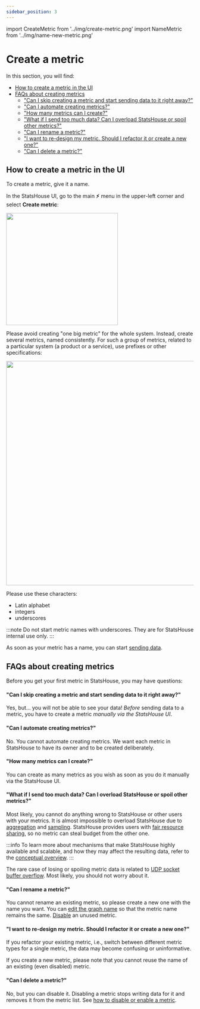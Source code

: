```yaml
---
sidebar_position: 3
---
```

import CreateMetric from '../img/create-metric.png'
import NameMetric from '../img/name-new-metric.png'

# Create a metric

In this section, you will find:
<!-- TOC -->
* [How to create a metric in the UI](#how-to-create-a-metric-in-the-ui)
* [FAQs about creating metrics](#faqs-about-creating-metrics)
    * ["Can I skip creating a metric and start sending data to it right away?"](#can-i-skip-creating-a-metric-and-start-sending-data-to-it-right-away)
    * ["Can I automate creating metrics?"](#can-i-automate-creating-metrics)
    * ["How many metrics can I create?"](#how-many-metrics-can-i-create)
    * ["What if I send too much data? Can I overload StatsHouse or spoil other metrics?"](#what-if-i-send-too-much-data-can-i-overload-statshouse-or-spoil-other-metrics)
    * ["Can I rename a metric?"](#can-i-rename-a-metric)
    * ["I want to re-design my metric. Should I refactor it or create a new one?"](#i-want-to-re-design-my-metric-should-i-refactor-it-or-create-a-new-one)
    * ["Can I delete a metric?"](#can-i-delete-a-metric)
<!-- TOC -->

## How to create a metric in the UI

To create a metric, give it a name.

In the StatsHouse UI, go to the main **⚡** menu in the upper-left corner and select **Create metric**:

<img src={CreateMetric} width="300"/>

Please avoid creating "one big metric" for the whole system. 
Instead, create several metrics, named consistently. For such a group of metrics, related to a particular system (a 
product or a service), use prefixes or other specifications:

<img src={NameMetric} width="600"/>

Please use these characters:
* Latin alphabet
* integers
* underscores

:::note
Do not start metric names with underscores. They are for StatsHouse internal use only.
:::

As soon as your metric has a name, you can start [sending data](send-data.md).

## FAQs about creating metrics

Before you get your first metric in StatsHouse, you may have questions:

#### "Can I skip creating a metric and start sending data to it right away?"

Yes, but... you will not be able to see your data! _Before_ sending data to a metric, you have to create a metric 
_manually via 
the StatsHouse UI_.

#### "Can I automate creating metrics?"

No. You cannot automate creating metrics. We want each metric in StatsHouse to have its owner and to be created 
deliberately.

#### "How many metrics can I create?"

You can create as many metrics as you wish as soon as you do it manually via the StatsHouse UI.

#### "What if I send too much data? Can I overload StatsHouse or spoil other metrics?"

Most likely, you cannot do anything wrong to StatsHouse or other users with your metrics. It is almost
impossible to overload StatsHouse due to [aggregation](../overview/concepts.md#агрегация)
and [sampling](../overview/concepts.md#семплирование).
StatsHouse provides users with [fair resource sharing](../overview/concepts.md#справедливое-распределение-ресурсов),
so no metric can steal budget from the other one.

:::info
To learn more about mechanisms that make StatsHouse highly available and scalable, and how they may affect the
resulting data, refer to the [conceptual overview](../overview/concepts.md).
:::

The rare case of losing or spoiling metric data is related to 
[UDP socket buffer overflow](send-data.md#how-to-send-data-without-client-libraries). 
Most likely, you should not worry about it.

#### "Can I rename a metric?"

You cannot rename an existing metric, so please create a new one with the name you want. You can
[edit the graph name](view-graph.md#2--graph-name) so that the metric name remains the same.
[Disable](edit-metrics.md#disabling-a-metric) an unused metric.

#### "I want to re-design my metric. Should I refactor it or create a new one?"

If you refactor your existing metric, i.e., switch between different metric types for a single metric, the data may
become confusing or uninformative.

If you create a new metric, please note that you cannot reuse the name of
an existing (even disabled) metric.

#### "Can I delete a metric?"

No, but you can disable it. Disabling a metric stops writing data for it and removes it from the metric list.
See [how to disable or enable a metric](edit-metrics.md#disabling-a-metric).
